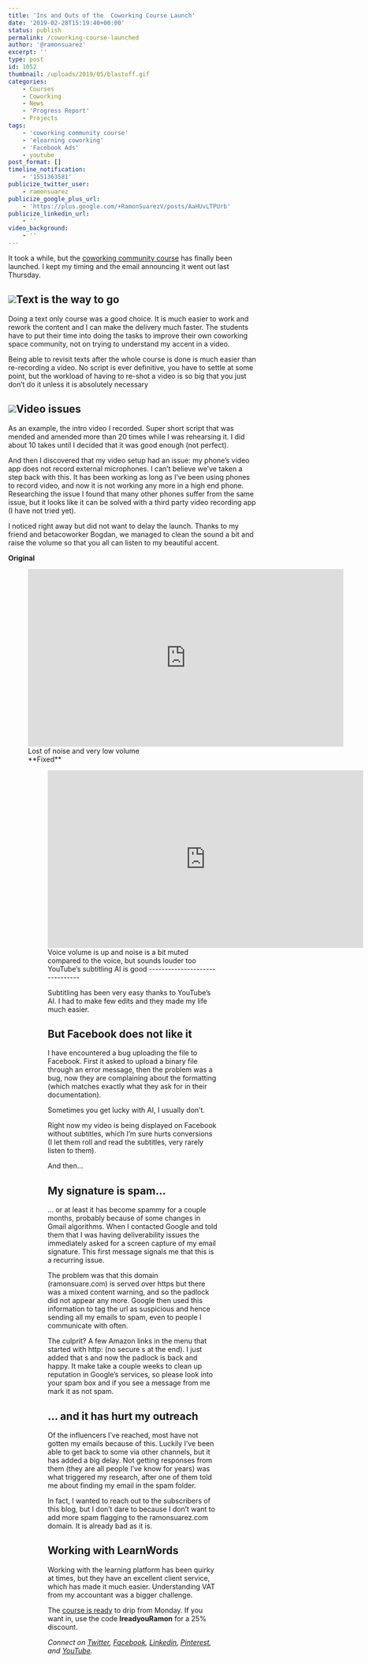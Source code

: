 ```yaml
---
title: 'Ins and Outs of the  Coworking Course Launch'
date: '2019-02-28T15:19:40+00:00'
status: publish
permalink: /coworking-course-launched
author: '@ramonsuarez'
excerpt: ''
type: post
id: 1052
thumbnail: /uploads/2019/05/blastoff.gif
categories: 
    - Courses
    - Coworking
    - News
    - 'Progress Report'
    - Projects
tags:
    - 'coworking community course'
    - 'elearning coworking'
    - 'Facebook Ads'
    - youtube
post_format: []
timeline_notification:
    - '1551363581'
publicize_twitter_user:
    - ramonsuarez
publicize_google_plus_url:
    - 'https://plus.google.com/+RamonSuarezV/posts/AaHUvLTPUrb'
publicize_linkedin_url:
    - ''
video_background:
    - ''
---
```

It took a while, but the [coworking community course](https://courses.coworkinghandbook.com/course?courseid=coworking-community-challenge) has finally been launched. I kept my timing and the email announcing it went out last Thursday.

![](/uploads/2019/02/coworking-community-challenge-screenshot-from-2019-02-28-14-37-33.png)Text is the way to go
---------------------

Doing a text only course was a good choice. It is much easier to work and rework the content and I can make the delivery much faster. The students have to put their time into doing the tasks to improve their own coworking space community, not on trying to understand my accent in a video.

Being able to revisit texts after the whole course is done is much easier than re-recording a video. No script is ever definitive, you have to settle at some point, but the workload of having to re-shot a video is so big that you just don’t do it unless it is absolutely necessary

![](/uploads/2019/02/behind-the-scenes-ramonsuarez.jpg)Video issues
------------

As an example, the intro video I recorded. Super short script that was mended and amended more than 20 times while I was rehearsing it. I did about 10 takes until I decided that it was good enough (not perfect).

And then I discovered that my video setup had an issue: my phone’s video app does not record external microphones. I can’t believe we’ve taken a step back with this. It has been working as long as I’ve been using phones to record video, and now it is not working any more in a high end phone. Researching the issue I found that many other phones suffer from the same issue, but it looks like it can be solved with a third party video recording app (I have not tried yet).

I noticed right away but did not want to delay the launch. Thanks to my friend and betacoworker Bogdan, we managed to clean the sound a bit and raise the volume so that you all can listen to my beautiful accent.

**Original**

<figure class="wp-block-embed-youtube wp-block-embed is-type-video is-provider-youtube wp-embed-aspect-16-9 wp-has-aspect-ratio"><div class="wp-block-embed__wrapper"><span class="embed-youtube" style="text-align:center; display: block;"><iframe allowfullscreen="true" class="youtube-player" height="360" loading="lazy" sandbox="allow-scripts allow-same-origin allow-popups allow-presentation" src="https://www.youtube.com/embed/iWWs2UjrYPI?version=3&rel=1&showsearch=0&showinfo=1&iv_load_policy=1&fs=1&hl=en-US&autohide=2&wmode=transparent" style="border:0;" width="640"></iframe></span><figcaption>Lost of noise and very low volume</figcaption>**Fixed**

<figure class="wp-block-embed-youtube wp-block-embed is-type-video is-provider-youtube wp-embed-aspect-16-9 wp-has-aspect-ratio"><div class="wp-block-embed__wrapper"><span class="embed-youtube" style="text-align:center; display: block;"><iframe allowfullscreen="true" class="youtube-player" height="360" loading="lazy" sandbox="allow-scripts allow-same-origin allow-popups allow-presentation" src="https://www.youtube.com/embed/R0nWyS6Dl08?version=3&rel=1&showsearch=0&showinfo=1&iv_load_policy=1&fs=1&hl=en-US&autohide=2&wmode=transparent" style="border:0;" width="640"></iframe></span><figcaption>Voice volume is up and noise is a bit muted compared to the voice, but sounds louder too</figcaption>YouTube’s subtitling AI is good
-------------------------------

Subtitling has been very easy thanks to YouTube’s AI. I had to make few edits and they made my life much easier.

But Facebook does not like it
-----------------------------

I have encountered a bug uploading the file to Facebook. First it asked to upload a binary file through an error message, then the problem was a bug, now they are complaining about the formatting (which matches exactly what they ask for in their documentation).

Sometimes you get lucky with AI, I usually don’t.

Right now my video is being displayed on Facebook without subtitles, which I’m sure hurts conversions (I let them roll and read the subtitles, very rarely listen to them).

And then…

My signature is spam…
---------------------

… or at least it has become spammy for a couple months, probably because of some changes in Gmail algorithms. When I contacted Google and told them that I was having deliverability issues the immediately asked for a screen capture of my email signature. This first message signals me that this is a recurring issue.

The problem was that this domain (ramonsuare.com) is served over https but there was a mixed content warning, and so the padlock did not appear any more. Google then used this information to tag the url as suspicious and hence sending all my emails to spam, even to people I communicate with often.

The culprit? A few Amazon links in the menu that started with http: (no secure s at the end). I just added that s and now the padlock is back and happy. It make take a couple weeks to clean up reputation in Google’s services, so please look into your spam box and if you see a message from me mark it as not spam.

… and it has hurt my outreach
-----------------------------

Of the influencers I’ve reached, most have not gotten my emails because of this. Luckily I’ve been able to get back to some via other channels, but it has added a big delay. Not getting responses from them (they are all people I’ve know for years) was what triggered my research, after one of them told me about finding my email in the spam folder.

In fact, I wanted to reach out to the subscribers of this blog, but I don’t dare to because I don’t want to add more spam flagging to the ramonsuarez.com domain. It is already bad as it is.

Working with LearnWords
-----------------------

Working with the learning platform has been quirky at times, but they have an excellent client service, which has made it much easier. Understanding VAT from my accountant was a bigger challenge.

The [course is ready](https://courses.coworkinghandbook.com/course?courseid=coworking-community-challenge) to drip from Monday. If you want in, use the code **IreadyouRamon** for a 25% discount.

*Connect on [Twitter](https://twitter.com/ramonsuarez), [Facebook](https://www.facebook.com/ramonsuarezdotcom), [Linkedin](https://www.linkedin.com/in/ramonsuarez/), [Pinterest](https://www.pinterest.com/ramonsuarez/), and [YouTube](https://www.youtube.com/ramonsuarezv).*
